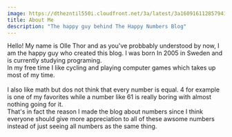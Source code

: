 ```yaml
---
image: https://dthezntil550i.cloudfront.net/3a/latest/3a1609161128579410001437400/1280_960/1cbf6874-2467-40bc-ba2a-0dc797f257d1.png
title: About Me
description: "The happy guy behind The Happy Numbers Blog"
---
```


Hello! My name is Olle Thor and as you've probbably understood by now, I am the happy guy who created this blog. I was born In 2005 in Sweden and is currently studying programing. 
\
In my free time I like cycling and playing computer games which takes up most of my time.
\
\
I also like math but dos not think that every number is equal. 4 for example is one of my favorites while a number like 61 is really boring with almost nothing going for it.
\
That's in fact the reason I made the blog about numbers since I think everyone should give more appreciation to all of these awsome numbers instead of just seeing all numbers as the same thing.